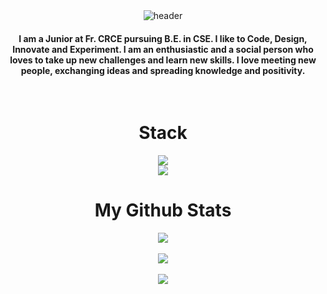<!-- HEADER-->
<div align="center" width="100">
<img src="https://capsule-render.vercel.app/api?color=041736&height=250&section=header&text=Steven%20Romero%20(1900Iam)&fontSize=30&type=waving&fontColor=fefefe&animation=fadeIn"
alt="header"/>

</div>


  <h4 align="center">I am a Junior at Fr. CRCE pursuing B.E. in CSE. I like to Code, Design, Innovate and Experiment. I am an enthusiastic and a social person who loves to take up new challenges and learn new skills. I love meeting new people, exchanging ideas and spreading knowledge and positivity.</h4>
<br>


<!-- STACK -->
<div align="center" width="100">
  <h1>Stack</h1>


<div align="center">
  <img src="https://skillicons.dev/icons?i=nodejs,github,c,javascript,typescript,mongodb,java" /><br>
  <img src="https://skillicons.dev/icons?i=mysql,html,css,vscode,figma,git" />
</div>


<!-- STATS -->
<div align="center" width="100">
  <h1>My Github Stats</h1>




<p align="center">
<img align="center" src="https://github-readme-stats.vercel.app/api/top-langs/?username=1900Iam&layout=compact&count_private=true&theme=github_white&langs_count=5">
<br>
<br>
<img align="center" src="https://github-readme-stats.vercel.app/api?username=1900Iam&count_private=true&show_icons=trueline_height=21&theme=github_white">	
<br>
<br>
<img align="center" src="https://github-readme-streak-stats.herokuapp.com/?user=1900Iam&theme=github_white">
</p>
